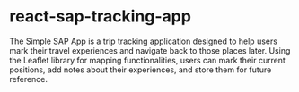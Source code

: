 # react-sap-tracking-app
The Simple SAP App is a trip tracking application designed to help users mark their travel experiences and navigate back to those places later. Using the Leaflet library for mapping functionalities, users can mark their current positions, add notes about their experiences, and store them for future reference.
